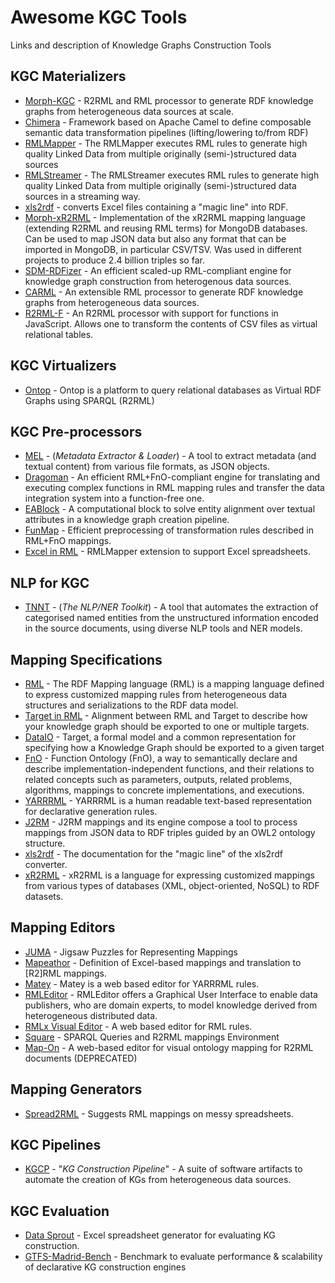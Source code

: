 # Awesome KGC Tools

Links and description of Knowledge Graphs Construction Tools

## KGC Materializers
* [Morph-KGC](https://github.com/oeg-upm/morph-kgc) - R2RML and RML processor to generate RDF knowledge graphs from heterogeneous data sources at scale.
* [Chimera](https://github.com/cefriel/chimera) - Framework based on Apache Camel to define composable semantic data transformation pipelines (lifting/lowering to/from RDF)
* [RMLMapper](https://github.com/RMLio/rmlmapper-java/) - The RMLMapper executes RML rules to generate high quality Linked Data from multiple originally (semi-)structured data sources 
* [RMLStreamer](https://github.com/RMLio/RMLStreamer/) - The RMLStreamer executes RML rules to generate high quality Linked Data from multiple originally (semi-)structured data sources in a streaming way. 
* [xls2rdf](https://github.com/sparna-git/xls2rdf) - converts Excel files containing a "magic line" into RDF.
* [Morph-xR2RML](https://github.com/frmichel/morph-xr2rml/) - Implementation of the xR2RML mapping language (extending R2RML and reusing RML terms) for MongoDB databases. Can be used to map JSON data but also any format that can be imported in MongoDB, in particular CSV/TSV. Was used in different projects to produce 2.4 billion triples so far.
* [SDM-RDFizer](https://github.com/SDM-TIB/SDM-RDFizer) - An efficient scaled-up RML-compliant engine for knowledge graph construction from heterogenous data sources.
* [CARML](https://github.com/carml/carml) - An extensible RML processor to generate RDF knowledge graphs from heterogeneous data sources.
* [R2RML-F](https://github.com/chrdebru/r2rml) - An R2RML processor with support for functions in JavaScript. Allows one to transform the contents of CSV files as virtual relational tables.

## KGC Virtualizers
* [Ontop](https://github.com/ontop/ontop) - Ontop is a platform to query relational databases as Virtual RDF Graphs using SPARQL (R2RML)

## KGC Pre-processors
* [MEL](https://w3id.org/kgcp/MEL-TNNT/) - (*Metadata Extractor & Loader*) - A tool to extract metadata (and textual content) from various file formats, as JSON objects.
* [Dragoman](https://github.com/SDM-TIB/Dragoman) - An efficient RML+FnO-compliant engine for translating and executing complex functions in RML mapping rules and transfer the data integration system into a function-free one. 
* [EABlock](https://github.com/SDM-TIB/EABlock) - A computational block to solve entity alignment over textual attributes in a knowledge graph creation pipeline. 
* [FunMap](https://github.com/SDM-TIB/FunMap) - Efficient preprocessing of transformation rules described in RML+FnO mappings.
* [Excel in RML](https://www.dfki.uni-kl.de/~mschroeder/demo/excel-rml/) - RMLMapper extension to support Excel spreadsheets.

## NLP for KGC
* [TNNT](https://w3id.org/kgcp/MEL-TNNT/) - (*The NLP/NER Toolkit*) - A tool that automates the extraction of categorised named entities from the unstructured information encoded in the source documents, using diverse NLP tools and NER models.

## Mapping Specifications
* [RML](https://rml.io/specs/rml/) - The RDF Mapping language (RML) is a mapping language defined to express customized mapping rules from heterogeneous data structures and serializations to the RDF data model. 
* [Target in RML](https://rml.io/specs/rml-target/) - Alignment between RML and Target to describe how your knowledge graph should be exported to one or multiple targets.
* [DataIO](https://rml.io/specs/dataio/) - Target, a formal model and a common representation for specifying how a Knowledge Graph should be exported to a given target
* [FnO](https://fno.io/spec/) - Function Ontology (FnO), a way to semantically declare and describe implementation-independent functions, and their relations to related concepts such as parameters, outputs, related problems, algorithms, mappings to concrete implementations, and executions.
* [YARRRML](https://rml.io/yarrrml/spec/) - YARRRML is a human readable text-based representation for declarative generation rules.
* [J2RM](https://w3id.org/kgcp/J2RM/) - J2RM mappings and its engine compose a tool to process mappings from JSON data to RDF triples guided by an OWL2 ontology structure.
* [xls2rdf](https://skos-play.sparna.fr/play/convert?lang=en#documentation) - The documentation for the "magic line" of the xls2rdf converter.
* [xR2RML](https://www.i3s.unice.fr/~fmichel/xr2rml_specification.html) - xR2RML is a language for expressing customized mappings from various types of databases (XML, object-oriented, NoSQL) to RDF datasets.

## Mapping Editors
* [JUMA](https://opengogs.adaptcentre.ie/crottija/juma-r2rml) - Jigsaw Puzzles for Representing Mappings
* [Mapeathor](https://morph.oeg.fi.upm.es/tool/mapeathor) - Definition of Excel-based mappings and translation to [R2]RML mappings.
* [Matey](https://rml.io/yarrrrml/matey/) - Matey is a web based editor for YARRRML rules.
* [RMLEditor](https://github.com/RMLio/rmleditor-ce) - RMLEditor offers a Graphical User Interface to enable data publishers, who are domain experts, to model knowledge derived from heterogeneous distributed data.
* [RMLx Visual Editor](https://pebbie.org/mashup/rml) - A web based editor for RML rules. 
* [Square](https://square.semvis.pl/projects) - SPARQL Queries and R2RML mappings Environment
* [Map-On](https://github.com/arc-lasalle/Map-On) - A web-based editor for visual ontology mapping for R2RML documents (DEPRECATED)

## Mapping Generators
* [Spread2RML](https://www.dfki.uni-kl.de/~mschroeder/demo/spread2rml/) - Suggests RML mappings on messy spreadsheets.

## KGC Pipelines
* [KGCP](http://w3id.org/kgcp/) - "_KG Construction Pipeline_" - A suite of software artifacts to automate the creation of KGs from heterogeneous data sources.

## KGC Evaluation
* [Data Sprout](https://www.dfki.uni-kl.de/~mschroeder/demo/datasprout/) - Excel spreadsheet generator for evaluating KG construction.
* [GTFS-Madrid-Bench](https://github.com/oeg-upm/gtfs-bench) - Benchmark to evaluate performance & scalability of declarative KG construction engines
